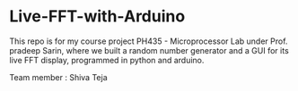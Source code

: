 # Live-FFT-with-Arduino

This repo is for my course project PH435 - Microprocessor Lab under Prof. pradeep Sarin, where we built a random number generator and a GUI for its live FFT display, programmed in python and arduino.

Team member : Shiva Teja

